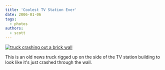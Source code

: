 ```yaml
---
title: 'Coolest TV Station Ever'
date: 2006-01-06
tags:
  - photos
authors:
  - scott
---
```


[![truck crashing out a brick wall](/images/56548574_6f2f26137a_m.jpg)](http://www.flickr.com/photos/3336/56548574/)

This is an old news truck rigged up on the side of the TV station building to look like it's just crashed through the wall.
